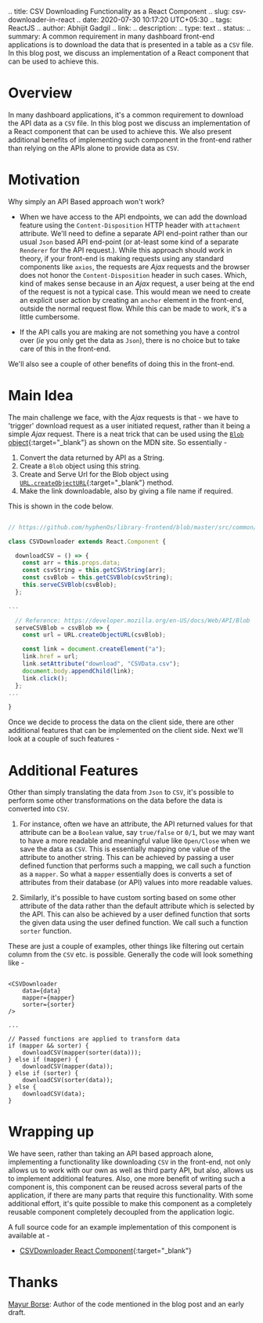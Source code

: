 .. title: CSV Downloading Functionality as a React Component
.. slug: csv-downloader-in-react
.. date: 2020-07-30 10:17:20 UTC+05:30
.. tags: ReactJS
.. author: Abhijit Gadgil
.. link:
.. description:
.. type: text
.. status:
.. summary: A common requirement in many dashboard front-end applications is to download the data that is presented in a table as a `CSV` file. In this blog post, we discuss an implementation of a React component that can be used to achieve this.


# Overview

In many dashboard applications, it's a common requirement to download the API data as a `CSV` file. In this blog post we discuss an implementation of a React component that can be used to achieve this. We also present additional benefits of implementing such component in the front-end rather than relying on the APIs alone to provide data as `CSV`.

# Motivation

Why simply an API Based approach won't work?

- When we have access to the API endpoints, we can add the download feature using the `Content-Disposition` HTTP header with `attachment` attribute. We'll need to define a separate API end-point rather than our usual `Json` based API end-point (or at-least some kind of a separate `Renderer` for the API request.). While this approach should work in theory, if your front-end is making requests using any standard components like `axios`, the requests are _Ajax_ requests and the browser does not honor the `Content-Disposition` header in such cases. Which, kind of makes sense because in an _Ajax_ request, a user being at the end of the request is not a typical case. This would mean we need to create an explicit user action by creating an `anchor` element in the front-end, outside the normal request flow. While this can be made to work, it's a little cumbersome.

- If the API calls you are making are not something you have a control over (_ie_ you only get the data as `Json`), there is no choice but to take care of this in the front-end.

We'll also see a couple of other benefits of doing this in the front-end.

# Main Idea

The main challenge we face, with the _Ajax_ requests is that - we have to 'trigger' download request as a user initiated request, rather than it being a simple _Ajax_ request. There is a neat trick that can be used using the [`Blob` object](https://developer.mozilla.org/en-US/docs/Web/API/Blob){:target="_blank"} as shown on the MDN site. So essentially -

1. Convert the data returned by API as a String.
2. Create a `Blob` object using this string.
3. Create and Serve Url for the Blob object using [`URL.createObjectURL`](https://developer.mozilla.org/en-US/docs/Web/API/URL/createObjectURL){:target="_blank"} method.
4. Make the link downloadable, also by giving a file name if required.

This is shown in the code below.

```javascript

// https://github.com/hyphenOs/library-frontend/blob/master/src/common/components/CSVDownloader.js

class CSVDownloader extends React.Component {

  downloadCSV = () => {
    const arr = this.props.data;
    const csvString = this.getCSVString(arr);
    const csvBlob = this.getCSVBlob(csvString);
    this.serveCSVBlob(csvBlob);
  };

...

  // Reference: https://developer.mozilla.org/en-US/docs/Web/API/Blob
  serveCSVBlob = csvBlob => {
    const url = URL.createObjectURL(csvBlob);

    const link = document.createElement("a");
    link.href = url;
    link.setAttribute("download", "CSVData.csv");
    document.body.appendChild(link);
    link.click();
  };
...

}
```

Once we decide to process the data on the client side, there are other additional features that can be implemented on the client side. Next we'll look at a couple of such features -

# Additional Features

Other than simply translating the data from `Json` to `CSV`, it's possible to perform some other transformations on the data before the data is converted into `CSV`.

1. For instance, often we have an attribute, the API returned values for that attribute can be a `Boolean` value, say `true/false` or `0/1`, but we may want to have a more readable and meaningful value like `Open/Close` when we save the data as `CSV`. This is essentially mapping one value of the attribute to another string. This can be achieved by passing a user defined function that performs such a mapping, we call such a function as a `mapper`. So what a `mapper` essentially does is converts a set of attributes from their database (or API) values into more readable values.

2. Similarly, it's possible to have custom sorting based on some other attribute of the data rather than the default attribute which is selected by the API. This can also be achieved by a user defined function that sorts the given data using the user defined function. We call such a function `sorter` function.

These are just a couple of examples, other things like filtering out certain column from the `CSV` etc. is possible. Generally the code will look something like -

```

<CSVDownloader
    data={data}
    mapper={mapper}
    sorter={sorter}
/>

...

// Passed functions are applied to transform data
if (mapper && sorter) {
	downloadCSV(mapper(sorter(data)));
} else if (mapper) {
	downloadCSV(mapper(data));
} else if (sorter) {
	downloadCSV(sorter(data));
} else {
	downloadCSV(data);
}

```

# Wrapping up

We have seen, rather than taking an API based approach alone, implementing a functionality like downloading `CSV` in the front-end, not only allows us to work with our own as well as third party API, but also, allows us to implement additional features. Also, one more benefit of writing such a component is, this component can be reused across several parts of the application, if there are many parts that require this functionality. With some additional effort, it's quite possible to make this component as a completely reusable component completely decoupled from the application logic.

A full source code for an example implementation of this component is available at -
- [CSVDownloader React Component](https://github.com/hyphenOs/library-frontend/blob/master/src/common/components/CSVDownloader.js){:target="_blank"}

# Thanks

[Mayur Borse](/authors/mayur-borse/): Author of the code mentioned in the blog post and an early draft.
